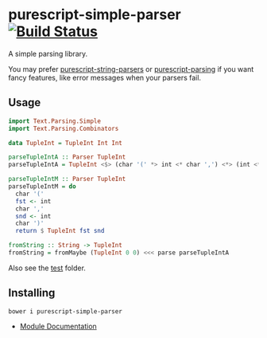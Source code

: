 # purescript-simple-parser [![Build Status](https://travis-ci.org/Thimoteus/purescript-simple-parser.svg?branch=master)](https://travis-ci.org/Thimoteus/purescript-simple-parser)

A simple parsing library.

You may prefer [purescript-string-parsers](https://github.com/paf31/purescript-string-parsers)
or [purescript-parsing](https://github.com/purescript-contrib/purescript-parsing)
if you want fancy features, like error messages when your parsers fail.

## Usage

```purescript
import Text.Parsing.Simple
import Text.Parsing.Combinators

data TupleInt = TupleInt Int Int

parseTupleIntA :: Parser TupleInt
parseTupleIntA = TupleInt <$> (char '(' *> int <* char ',') <*> (int <* char ')')

parseTupleIntM :: Parser TupleInt
parseTupleIntM = do
  char '('
  fst <- int
  char ','
  snd <- int
  char ')'
  return $ TupleInt fst snd

fromString :: String -> TupleInt
fromString = fromMaybe (TupleInt 0 0) <<< parse parseTupleIntA
```

Also see the [test](test/) folder.

## Installing

    bower i purescript-simple-parser

- [Module Documentation](docs/)
